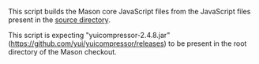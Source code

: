 This script builds the Mason core JavaScript files from the JavaScript files present in the <a href="../mason_source/mason_core">source directory</a>.

This script is expecting "yuicompressor-2.4.8.jar" (https://github.com/yui/yuicompressor/releases) to be present in the root directory of the Mason checkout.
